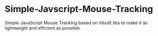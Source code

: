 # Simple-Javscript-Mouse-Tracking
Simple JavaScript Mouse Tracking based on inbuilt libs to make it as lightweight and efficient as possible.
